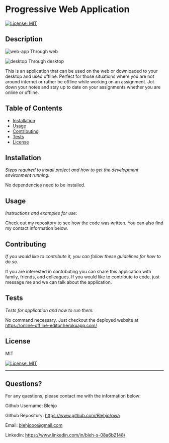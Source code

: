 # Progressive Web Application
  [![License: MIT](https://img.shields.io/badge/License-MIT-yellow.svg)](https://opensource.org/licenses/MIT)
  
  
  ## Description 
  
  ![web-app](https://user-images.githubusercontent.com/89440573/156862070-f6331f69-2530-43ee-b7b3-55ee7e0315c6.png)
  Through web
  
  ![desktop](https://user-images.githubusercontent.com/89440573/156862073-d46fd3fb-1e1d-4026-936c-a8f4c8ed2cb2.png)
  Through desktop

  This is an application that can be used on the web or downloaded to your desktop and used offline.  Perfect for those situations where you are not around internet or rather be offline while working on an assignment.  Jot down your notes and stay up to date on your assignments whether you are online or offline.
 
 
 ## Table of Contents
  
  * [Installation](#installation)
  * [Usage](#usage)
  * [Contributing](#contributing)
  * [Tests](#tests)
  * [License](#license)
  
  ## Installation
  
  *Steps required to install project and how to get the development environment running:*
  
  No dependencies need to be installed.
  
  ## Usage 
  
  *Instructions and examples for use:*
  
  Check out my repository to see how the code was written. You can also find my contact information below.
  
  ## Contributing
  
  *If you would like to contribute it, you can follow these guidelines for how to do so.*
  
   If you are interested in contributing you can share this application with family, friends, and colleagues.  If you would like to contribute to code, just message me and we can talk about the application.
  
  ## Tests
  
  *Tests for application and how to run them:*
  
   No command necessary.  Just checkout the deployed website at https://online-offline-editor.herokuapp.com/
  
  ## License
  
  
  MIT

  [![License: MIT](https://img.shields.io/badge/License-MIT-yellow.svg)](https://opensource.org/licenses/MIT)


  
  ---
  
  ## Questions?
  
  
  For any questions, please contact me with the information below:
  
  
  Github Username: Blehjo

  Github Repository:  https://www.github.com/Blehjo/pwa

  Email: blehjooo@gmail.com

  Linkedin:  https://www.linkedin.com/in/bleh-s-08a6b2148/

  
